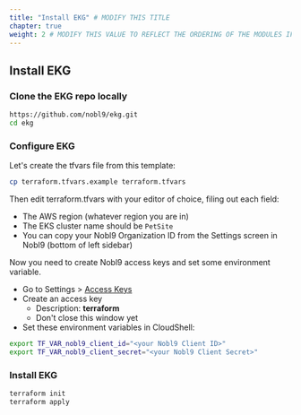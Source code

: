 ```yaml
---
title: "Install EKG" # MODIFY THIS TITLE
chapter: true
weight: 2 # MODIFY THIS VALUE TO REFLECT THE ORDERING OF THE MODULES IF APPLICABLE
---
```


## Install EKG

### Clone the EKG repo locally
```bash
https://github.com/nobl9/ekg.git
cd ekg
```

### Configure EKG
Let's create the tfvars file from this template:
```bash
cp terraform.tfvars.example terraform.tfvars
```

Then edit terraform.tfvars with your editor of choice, filing out each field:
- The AWS region (whatever region you are in)
- The EKS cluster name should be `PetSite`
- You can copy your Nobl9 Organization ID from the Settings screen in Nobl9 (bottom of left sidebar)

Now you need to create Nobl9 access keys and set some environment variable.
- Go to Settings > [Access Keys](https://app.nobl9.com/settings/keys)
- Create an access key
  - Description: **terraform**
  - Don't close this window yet
- Set these environment variables in CloudShell:
```bash
export TF_VAR_nobl9_client_id="<your Nobl9 Client ID>"
export TF_VAR_nobl9_client_secret="<your Nobl9 Client Secret>"
```

### Install EKG
```bash
terraform init
terraform apply
```